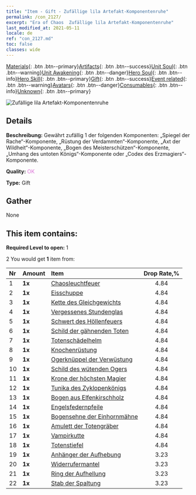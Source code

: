 ```yaml
---
title: "Item - Gift - Zufällige lila Artefakt-Komponentenruhe"
permalink: /con_2127/
excerpt: "Era of Chaos  Zufällige lila Artefakt-Komponentenruhe"
last_modified_at: 2021-05-11
locale: de
ref: "con_2127.md"
toc: false
classes: wide
---
```

 [Materials](/ItemsDE/){: .btn .btn--primary}[Artifacts](/ItemsDE/Artifacts/){: .btn .btn--success}[Unit Soul](/ItemsDE/UnitSoul/){: .btn .btn--warning}[Unit Awakening](/ItemsDE/UnitAwakening/){: .btn .btn--danger}[Hero Soul](/ItemsDE/HeroSoul/){: .btn .btn--info}[Hero Skill](/ItemsDE/HeroSkill/){: .btn .btn--primary}[Gift](/ItemsDE/Gift/){: .btn .btn--success}[Event related](/ItemsDE/Events/){: .btn .btn--warning}[Avatars](/ItemsDE/Avatars/){: .btn .btn--danger}[Consumables](/ItemsDE/Consumables/){: .btn .btn--info}[Unknown](/ItemsDE/Unknown/){: .btn .btn--primary}

 ![Zufällige lila Artefakt-Komponentenruhe](/images/t/i_907046.png)

## Details
 **Beschreibung:** Gewährt zufällig 1 der folgenden Komponenten: „Spiegel der Rache“-Komponente, „Rüstung der Verdammten“-Komponente, „Axt der Wildheit“-Komponente, „Bogen des Meisterschützen“-Komponente, „Umhang des untoten Königs“-Komponente oder „Codex des Erzmagiers“-Komponente.

 **Quality:** <span style="color: #DA70D6">OK</span>

 **Type:** Gift

## Gather

  None

## This item contains:

 **Required Level to open:** 1

 2 You would get **1** item  from:

  | Nr | Amount |     Item    | Drop Rate,% |
  |:---|:-------|:------------|:---------:|
  | 1 |  **1x** | [Chaosleuchtfeuer](/ItemsDE/art_140/) | 4.84 | 
  | 2 |  **1x** | [Eisschuppe](/ItemsDE/art_141/) | 4.84 | 
  | 3 |  **1x** | [Kette des Gleichgewichts](/ItemsDE/art_142/) | 4.84 | 
  | 4 |  **1x** | [Vergessenes Stundenglas](/ItemsDE/art_143/) | 4.84 | 
  | 5 |  **1x** | [Schwert des Höllenfeuers](/ItemsDE/art_121/) | 4.84 | 
  | 6 |  **1x** | [Schild der gähnenden Toten](/ItemsDE/art_122/) | 4.84 | 
  | 7 |  **1x** | [Totenschädelhelm](/ItemsDE/art_123/) | 4.84 | 
  | 8 |  **1x** | [Knochenrüstung](/ItemsDE/art_124/) | 4.84 | 
  | 9 |  **1x** | [Ogerknüppel der Verwüstung](/ItemsDE/art_125/) | 4.84 | 
  | 10 |  **1x** | [Schild des wütenden Ogers](/ItemsDE/art_126/) | 4.84 | 
  | 11 |  **1x** | [Krone der höchsten Magier](/ItemsDE/art_127/) | 4.84 | 
  | 12 |  **1x** | [Tunika des Zyklopenkönigs](/ItemsDE/art_128/) | 4.84 | 
  | 13 |  **1x** | [Bogen aus Elfenkirschholz](/ItemsDE/art_103/) | 4.84 | 
  | 14 |  **1x** | [Engelsfedernpfeile](/ItemsDE/art_104/) | 4.84 | 
  | 15 |  **1x** | [Bogensehne der Einhornmähne](/ItemsDE/art_105/) | 4.84 | 
  | 16 |  **1x** | [Amulett der Totengräber](/ItemsDE/art_129/) | 4.84 | 
  | 17 |  **1x** | [Vampirkutte](/ItemsDE/art_130/) | 4.84 | 
  | 18 |  **1x** | [Totenstiefel](/ItemsDE/art_131/) | 4.84 | 
  | 19 |  **1x** | [Anhänger der Aufhebung](/ItemsDE/art_136/) | 3.23 | 
  | 20 |  **1x** | [Widerrufermantel](/ItemsDE/art_137/) | 3.23 | 
  | 21 |  **1x** | [Ring der Aufhellung](/ItemsDE/art_138/) | 3.23 | 
  | 22 |  **1x** | [Stab der Spaltung](/ItemsDE/art_139/) | 3.23 | 
